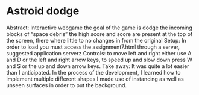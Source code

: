 # Astroid dodge
Abstract:
Interactive webgame the goal of the game is dodge the incoming blocks of “space debris” the
high score and score are present at the top of the screen, there where little to no changes in
from the original
Setup:
In order to load you must access the assignment7.html through a server, suggested application
serverz
Controls:
to move left and right either use A and D or the left and right arrow keys, to speed up and slow
down press W and S or the up and down arrow keys.
Take away:
 It was quite a lot easier than I anticipated. In the process of the development, I learned how to
implement multiple different shapes I made use of instancing as well as unseen surfaces in order to put
the background. 